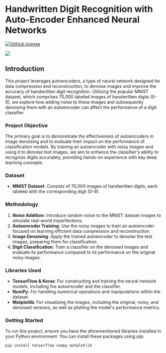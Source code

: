 # Handwritten Digit Recognition with Auto-Encoder Enhanced Neural Networks

[![GitHub license](https://img.shields.io/badge/license-Apache-blue.svg)](
https://github.com/albinjm/AutoDigit/blob/main/LICENSE)

![](https://albinjm.github.io/assets/img/AutoDigit.gif)


## Introduction

This project leverages autoencoders, a type of neural network designed for data compression and reconstruction, to denoise images and improve the accuracy of handwritten digit recognition. Utilizing the popular MNIST dataset, which comprises 70,000 labeled images of handwritten digits (0-9), we explore how adding noise to these images and subsequently denoising them with an autoencoder can affect the performance of a digit classifier.

### Project Objective

The primary goal is to demonstrate the effectiveness of autoencoders in image denoising and to evaluate their impact on the performance of classification models. By training an autoencoder with noisy images and using it to denoise test images, we aim to enhance the classifier's ability to recognize digits accurately, providing hands-on experience with key deep learning concepts.

### Dataset

- **MNIST Dataset**: Consists of 70,000 images of handwritten digits, each labeled with the corresponding digit (0-9).

### Methodology

1. **Noise Addition**: Introduce random noise to the MNIST dataset images to simulate real-world imperfections.
2. **Autoencoder Training**: Use the noisy images to train an autoencoder focused on learning efficient data compression and reconstruction.
3. **Image Denoising**: Apply the trained autoencoder to denoise the test images, preparing them for classification.
4. **Digit Classification**: Train a classifier on the denoised images and evaluate its performance compared to its performance on the original noisy images.

### Libraries Used

- **TensorFlow & Keras**: For constructing and training the neural network models, including the autoencoder and the classifier.
- **NumPy**: For handling numerical operations and manipulations within the dataset.
- **Matplotlib**: For visualizing the images, including the original, noisy, and denoised versions, as well as plotting the model's performance metrics.

### Getting Started

To run this project, ensure you have the aforementioned libraries installed in your Python environment. You can install these packages using pip:

```bash
pip install tensorflow numpy matplotlib
